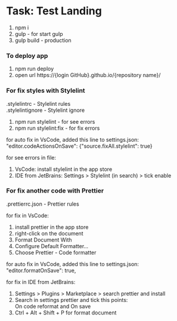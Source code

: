 # Task: Test Landing
1. npm i
2. gulp - for start gulp
3. gulp build - production

### To deploy app
1. npm run deploy
2. open url https://{login GitHub}.github.io/{repository name}/

### For fix styles with Stylelint
.stylelintrc - Stylelint rules</br>
.stylelintignore - Stylelint ignore

1. npm run stylelint - for see errors
2. npm run stylelint:fix - for fix errors

for auto fix in VsCode, added this line to settings.json:<br>
"editor.codeActionsOnSave": {"source.fixAll.stylelint": true}<br>

for see errors in file:
1. VsCode: install stylelint in the app store
2. IDE from JetBrains: Settings > Stylelint (in search) > tick enable

### For fix another code with Prettier
.prettierrc.json - Prettier rules

for fix in VsCode:
1. install prettier in the app store
2. right-click on the document
3. Format Document With
4. Configure Default Formatter...
5. Choose Prettier - Code formatter

for auto fix in VsCode, added this line to settings.json:<br>
"editor.formatOnSave": true,

for fix in IDE from JetBrains:
1. Settings > Plugins > Marketplace > search prettier and install
2. Search in settings prettier and tick this points:<br>
On code reformat and On save
3. Ctrl + Alt + Shift + P for format document
